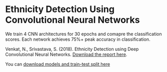 # Ethnicity Detection Using Convolutional Neural Networks

We train 4 CNN architectures for 30 epochs and comapre the classification scores. Each network achieves 75%+ peak accuracy in classification.

Venkat, N., Srivastava, S. (2018). Ethnicity Detection using Deep Convolutional Neural Networks. 
[Download the report here](doi.org/10.13140/RG.2.2.34591.20642).

You can [download models and train-test split here](https://drive.google.com/drive/folders/18CBSmBZo0gjyGNdMBBRrrxD0YvjelOmI?usp=sharing)